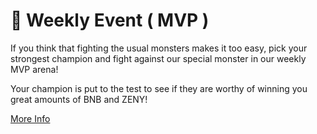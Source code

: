 # 👾 Weekly Event ( MVP )

If you think that fighting the usual monsters makes it too easy, pick your strongest champion and fight against our special monster in our weekly MVP arena!

Your champion is put to the test to see if they are worthy of winning you great amounts of BNB and ZENY!

[More Info](player-versus-environment-pve.md)
